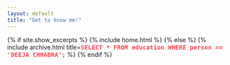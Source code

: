 ```yaml
---
layout: default
title: "Get to know me!"
---
```


{% if site.show_excerpts %}
  {% include home.html %}
{% else %}
  {% include archive.html title=<strong style="font-family: monospace; color: #f45;">SELECT * FROM education WHERE person == 'DEEJA CHHABRA';</strong> %}
{% endif %}
